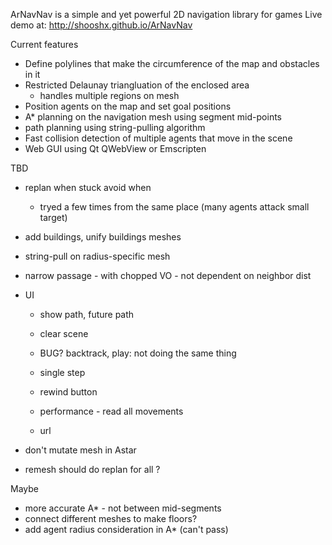 ArNavNav is a simple and yet powerful 2D navigation library for games
Live demo at: http://shooshx.github.io/ArNavNav

Current features
- Define polylines that make the circumference of the map and obstacles in it
- Restricted Delaunay triangluation of the enclosed area
  - handles multiple regions on mesh
- Position agents on the map and set goal positions
- A* planning on the navigation mesh using segment mid-points
- path planning using string-pulling algorithm
- Fast collision detection of multiple agents that move in the scene
- Web GUI using Qt QWebView or Emscripten

TBD
- replan when stuck
   avoid when
   - tryed a few times from the same place (many agents attack small target)
- add buildings, unify buildings meshes

- string-pull on radius-specific mesh
- narrow passage - with chopped VO - not dependent on neighbor dist
- UI
  - show path, future path
  - clear scene
  - BUG? backtrack, play: not doing the same thing
  - single step
  - rewind button
  - performance - read all movements

  - url
- don't mutate mesh in Astar  
  
- remesh should do replan for all ?


Maybe
- more accurate A* - not between mid-segments
- connect different meshes to make floors?
- add agent radius consideration in A* (can't pass)

